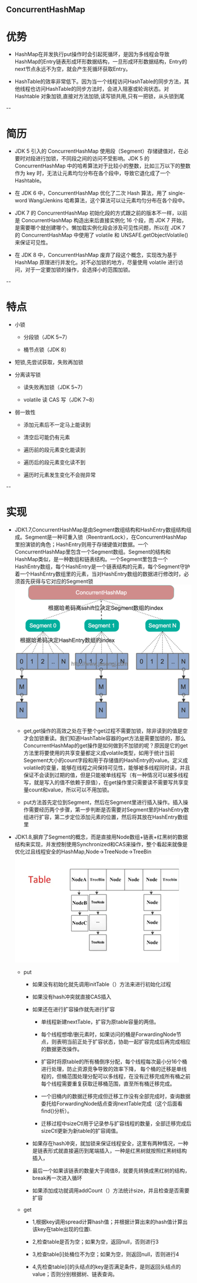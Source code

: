 ConcurrentHashMap
--

# 优势


- HashMap在并发执行put操作时会引起死循环，是因为多线程会导致HashMap的Entry链表形成环形数据结构，一旦形成环形数据结构，Entry的next节点永远不为空，就会产生死循环获取Entry。


- HashTable的效率非常低下。因为当一个线程访问HashTable的同步方法，其他线程也访问HashTable的同步方法时，会进入阻塞或轮询状态。对 Hashtable 对象加锁,直接对方法加锁,读写锁共用,只有一把锁，从头锁到尾



--

# 简历


- JDK 5 引入的 ConcurrentHashMap 使用段（Segment）存储键值对，在必要时对段进行加锁，不同段之间的访问不受影响。JDK 5 的 ConcurrentHashMap 中的哈希算法对于比较小的整数，比如三万以下的整数作为 key 时，无法让元素均匀分布在各个段中，导致它退化成了一个 Hashtable。


- 在 JDK 6 中，ConcurrentHashMap 优化了二次 Hash 算法，用了 single-word Wang/Jenkins 哈希算法，这个算法可以让元素均匀分布在各个段中。


- JDK 7 的 ConcurrentHashMap 初始化段的方式跟之前的版本不一样，以前是 ConcurrentHashMap 构造出来后直接实例化 16 个段，而 JDK 7 开始，是需要哪个就创建哪个。懒加载实例化段会涉及可见性问题，所以在 JDK 7 的 ConcurrentHashMap 中使用了 volatile 和 UNSAFE.getObjectVolatile() 来保证可见性。


- 在 JDK 8 中，ConcurrentHashMap 废弃了段这个概念，实现改为基于 HashMap 原理进行并发化。对不必加锁的地方，尽量使用 volatile 进行访问，对于一定要加锁的操作，会选择小的范围加锁。



--

# 特点


- 小锁


    - 分段锁（JDK 5~7）


    - 桶节点锁（JDK 8）


- 短锁,先尝试获取，失败再加锁


- 分离读写锁


    - 读失败再加锁（JDK 5~7）


    - volatile 读 CAS 写（JDK 7~8）


- 弱一致性


    - 添加元素后不一定马上能读到


    - 清空后可能仍有元素


    - 遍历前的段元素变化能读到


    - 遍历后的段元素变化读不到


    - 遍历时元素发生变化不会抛异常



--

# 实现


- JDK1.7,ConcurrentHashMap是由Segment数组结构和HashEntry数组结构组成。Segment是一种可重入锁（ReentrantLock），在ConcurrentHashMap里扮演锁的角色；HashEntry则用于存储键值对数据。一个ConcurrentHashMap里包含一个Segment数组。Segment的结构和HashMap类似，是一种数组和链表结构。一个Segment里包含一个HashEntry数组，每个HashEntry是一个链表结构的元素，每个Segment守护着一个HashEntry数组里的元素，当对HashEntry数组的数据进行修改时，必须首先获得与它对应的Segment锁
	![](./ConcurrentHashMap/1.jpg)
	
    - get,get操作的高效之处在于整个get过程不需要加锁，除非读到的值是空才会加锁重读。我们知道HashTable容器的get方法是需要加锁的，那么ConcurrentHashMap的get操作是如何做到不加锁的呢？原因是它的get方法里将要使用的共享变量都定义成volatile类型，如用于统计当前Segement大小的count字段和用于存储值的HashEntry的value。定义成volatile的变量，能够在线程之间保持可见性，能够被多线程同时读，并且保证不会读到过期的值，但是只能被单线程写（有一种情况可以被多线程写，就是写入的值不依赖于原值），在get操作里只需要读不需要写共享变量count和value，所以可以不用加锁。


    - put方法首先定位到Segment，然后在Segment里进行插入操作。插入操作需要经历两个步骤，第一步判断是否需要对Segment里的HashEntry数组进行扩容，第二步定位添加元素的位置，然后将其放在HashEntry数组里


- JDK1.8,摒弃了Segment的概念，而是直接用Node数组+链表+红黑树的数据结构来实现，并发控制使用Synchronized和CAS来操作，整个看起来就像是优化过且线程安全的HashMap,Node->TreeNode->TreeBin
	![](./ConcurrentHashMap/2.jpg)

    - put


         - 如果没有初始化就先调用initTable（）方法来进行初始化过程


         - 如果没有hash冲突就直接CAS插入


         - 如果还在进行扩容操作就先进行扩容


              - 单线程新建nextTable，扩容为原table容量的两倍。


              - 每个线程想增/删元素时，如果访问的桶是ForwardingNode节点，则表明当前正处于扩容状态，协助一起扩容完成后再完成相应的数据更改操作。


              - 扩容时将原table的所有桶倒序分配，每个线程每次最小分16个桶进行处理，防止资源竞争导致的效率下降， 每个桶的迁移是单线程的，但桶范围处理分配可以多线程，在没有迁移完成所有桶之前每个线程需要重复获取迁移桶范围，直至所有桶迁移完成。


              - 一个旧桶内的数据迁移完成但迁移工作没有全部完成时，查询数据委托给ForwardingNode结点查询nextTable完成（这个后面看find()分析）。


              - 迁移过程中sizeCtl用于记录参与扩容线程的数量，全部迁移完成后sizeCtl更新为新table的扩容阈值。


         - 如果存在hash冲突，就加锁来保证线程安全，这里有两种情况，一种是链表形式就直接遍历到尾端插入，一种是红黑树就按照红黑树结构插入，


         - 最后一个如果该链表的数量大于阈值8，就要先转换成黑红树的结构，break再一次进入循环


         - 如果添加成功就调用addCount（）方法统计size，并且检查是否需要扩容


    - get


         - 1,根据key调用spread计算hash值；并根据计算出来的hash值计算出该key在table出现的位置i.


         - 2,检查table是否为空；如果为空，返回null，否则进行3


         - 3,检查table[i]处桶位不为空；如果为空，则返回null，否则进行4


         - 4,先检查table[i]的头结点的key是否满足条件，是则返回头结点的value；否则分别根据树、链表查询。

